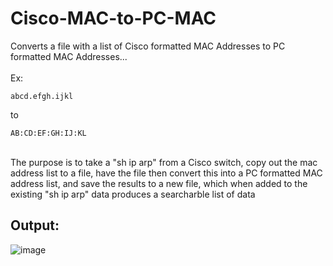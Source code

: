 # Cisco-MAC-to-PC-MAC
Converts a file with a list of Cisco formatted MAC Addresses to PC formatted MAC Addresses... <br><br>
Ex:
  ```
  abcd.efgh.ijkl
  ```
  to
  ```
  AB:CD:EF:GH:IJ:KL
  ```
<br>
The purpose is to take a "sh ip arp" from a Cisco switch, copy out the mac address list to a file, have the file then convert this into a PC formatted MAC address list, and save the results to a new file, which when added to the existing "sh ip arp" data produces a searcharble list of data

## Output:
![image](https://user-images.githubusercontent.com/48565067/140577187-4ced615b-5f19-4ded-9f95-2c16bb29793b.png)
